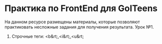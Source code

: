 # Практика по FrontEnd для GoITeens
На данном ресурсе размещены материалы, которые позволяют практиковать несложные задания для получения результата.
Урок №1.
1. Строчные теги: &lt;b&rt;,&lt;i&rt;,&lt;u&rt;
